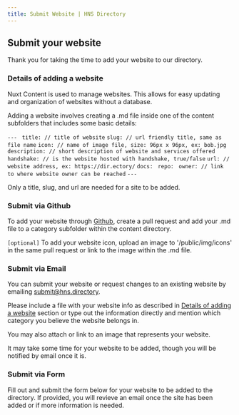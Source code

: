 ```yaml
---
title: Submit Website | HNS Directory
---
```


<!--

<div class="sticky">

  <a href="#details-of-adding-a-website">What is needed</a>

  <!-- Submit with Github
  <a href="#submit-via-github">Submit via Github</a>

  <!-- Submit with Email
  <a href="#submit-via-email">Submit via Email</a>

  <!-- Submit with Form
  <a href="#submit-via-form">Submit via Form</a>

</div>

-->

## Submit your website

Thank you for taking the time to add your website to our directory.

### Details of adding a website

Nuxt Content is used to manage websites. This allows for easy 
updating and organization of websites without a database. 

Adding a website involves creating a .md file inside one of the 
content subfolders that includes some basic details:

`--- `
`title: // title of website`
`slug: // url friendly title, same as file name`
`icon: // name of image file, size: 96px x 96px, ex: bob.jpg`
`description: // short description of website and services offered`
`handshake: // is the website hosted with handshake, true/false`
`url: // website address, ex: https://dir.ectory/`
`docs: `
`repo: `
`owner: // link to where website owner can be reached`
`--- `

Only a title, slug, and url are needed for a site to be added.

### Submit via Github

To add your website through <a href="https://github.com/ryanmmoon/dir.ectory" target="_BLANK">Github</a>, 
create a pull request and add your .md file to a category 
subfolder within the content directory.

`[optional]`
To add your website icon, upload an image to '/public/img/icons' in the 
same pull request or link to the image within the .md file. 

### Submit via Email

You can submit your website or request changes to an existing 
website by emailing submit@hns.directory. 

Please include a file with your website info as described in <a href="#details-of-adding-a-website">Details 
of adding a website</a> section or type out the information directly and 
mention which category you believe the website belongs in. 

You may also attach or link to an image that represents your website.

It may take some time for your website to be added, though you will 
be notified by email once it is.

### Submit via Form

Fill out and submit the form below for your website to be added to 
the directory. If provided, you will revieve an email once the site has 
been added or if more information is needed.